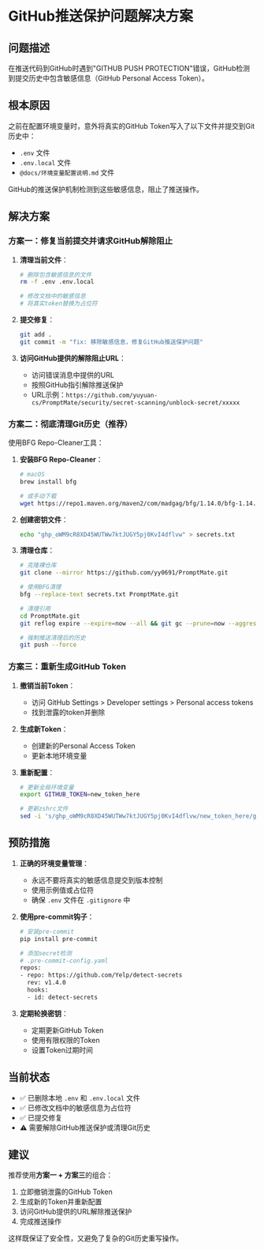 # GitHub推送保护问题解决方案

## 问题描述
在推送代码到GitHub时遇到"GITHUB PUSH PROTECTION"错误，GitHub检测到提交历史中包含敏感信息（GitHub Personal Access Token）。

## 根本原因
之前在配置环境变量时，意外将真实的GitHub Token写入了以下文件并提交到Git历史中：
- `.env` 文件
- `.env.local` 文件  
- `@docs/环境变量配置说明.md` 文件

GitHub的推送保护机制检测到这些敏感信息，阻止了推送操作。

## 解决方案

### 方案一：修复当前提交并请求GitHub解除阻止

1. **清理当前文件**：
   ```bash
   # 删除包含敏感信息的文件
   rm -f .env .env.local
   
   # 修改文档中的敏感信息
   # 将真实token替换为占位符
   ```

2. **提交修复**：
   ```bash
   git add .
   git commit -m "fix: 移除敏感信息，修复GitHub推送保护问题"
   ```

3. **访问GitHub提供的解除阻止URL**：
   - 访问错误消息中提供的URL
   - 按照GitHub指引解除推送保护
   - URL示例：`https://github.com/yuyuan-cs/PromptMate/security/secret-scanning/unblock-secret/xxxxx`

### 方案二：彻底清理Git历史（推荐）

使用BFG Repo-Cleaner工具：

1. **安装BFG Repo-Cleaner**：
   ```bash
   # macOS
   brew install bfg
   
   # 或手动下载
   wget https://repo1.maven.org/maven2/com/madgag/bfg/1.14.0/bfg-1.14.0.jar
   ```

2. **创建密钥文件**：
   ```bash
   echo "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" > secrets.txt
   ```

3. **清理仓库**：
   ```bash
   # 克隆裸仓库
   git clone --mirror https://github.com/yy0691/PromptMate.git
   
   # 使用BFG清理
   bfg --replace-text secrets.txt PromptMate.git
   
   # 清理引用
   cd PromptMate.git
   git reflog expire --expire=now --all && git gc --prune=now --aggressive
   
   # 强制推送清理后的历史
   git push --force
   ```

### 方案三：重新生成GitHub Token

1. **撤销当前Token**：
   - 访问 GitHub Settings > Developer settings > Personal access tokens
   - 找到泄露的token并删除

2. **生成新Token**：
   - 创建新的Personal Access Token
   - 更新本地环境变量

3. **重新配置**：
   ```bash
   # 更新全局环境变量
   export GITHUB_TOKEN=new_token_here
   
   # 更新zshrc文件
   sed -i 's/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/new_token_here/g' ~/.zshrc
   ```

## 预防措施

1. **正确的环境变量管理**：
   - 永远不要将真实的敏感信息提交到版本控制
   - 使用示例值或占位符
   - 确保 `.env` 文件在 `.gitignore` 中

2. **使用pre-commit钩子**：
   ```bash
   # 安装pre-commit
   pip install pre-commit
   
   # 添加secret检测
   # .pre-commit-config.yaml
   repos:
   - repo: https://github.com/Yelp/detect-secrets
     rev: v1.4.0
     hooks:
     - id: detect-secrets
   ```

3. **定期轮换密钥**：
   - 定期更新GitHub Token
   - 使用有限权限的Token
   - 设置Token过期时间

## 当前状态
- ✅ 已删除本地 `.env` 和 `.env.local` 文件
- ✅ 已修改文档中的敏感信息为占位符
- ✅ 已提交修复
- ⚠️ 需要解除GitHub推送保护或清理Git历史

## 建议
推荐使用**方案一 + 方案三**的组合：
1. 立即撤销泄露的GitHub Token
2. 生成新的Token并重新配置
3. 访问GitHub提供的URL解除推送保护
4. 完成推送操作

这样既保证了安全性，又避免了复杂的Git历史重写操作。